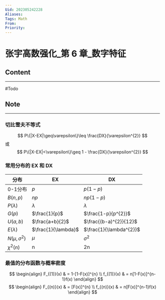```yaml
---
Uid: 202305242228
Aliases: 
Tags: Math 
From: 
Priority: 
---
```

# 张宇高数强化_第 6 章_数字特征

## Content 
---
#Todo 

## Note
---
### 切比雪夫不等式

$$
P\{|X-EX|\geq\varepsilon\}\leq \frac{DX}{\varepsilon^{2}}
$$
或
$$
P\{|X-EX|<\varepsilon\}\geq 1 - \frac{DX}{\varepsilon^{2}}
$$
### 常用分布的 EX 和 DX

| 分布                 | EX                  | DX                      |
| -------------------- | ------------------- | ----------------------- |
| 0-1分布              | $p$                 | $p(1-p)$                |
| $B(n,p)$             | $np$                | $np(1-p)$               |
| $P(\lambda)$         | $\lambda$           | $\lambda$               |
| $G(p)$               | $\frac{1}{p}$       | $\frac{1-p}{p^{2}}$     |
| $U(a,b)$             | $\frac{a+b}{2}$     | $\frac{(b-a)^{2}}{12}$  |
| $E(\lambda)$         | $\frac{1}{\lambda}$ | $\frac{1}{\lambda^{2}}$ |
| $N(\mu, \sigma^{2})$ | $\mu$               | $\sigma^{2}$            |
| $\chi^{2}(n)$        | n                   | 2n                        |

### 最值的分布函数与概率密度

$$
\begin{align}
F_{(1)}(x) & = 1-[1-F(x)]^{n}  \\
f_{(1)}(x)  & = n[1-F(x)]^{n-1}f(x)
\end{align}
$$
$$
\begin{align}
F_{(n)}(x) & = [F(x)]^{n}  \\
f_{(n)}(x)  & = n[F(x)]^{n-1}f(x)
\end{align}
$$
